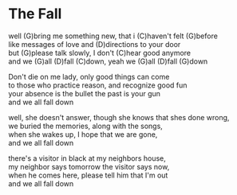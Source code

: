 # The Fall

well (G)bring me something new, that i (C)haven't felt (G)before  
like messages of love and (D)directions to your door  
but (G)please talk slowly, I don't (C)hear good anymore  
and we (G)all (D)fall (C)down, yeah we (G)all (D)fall (G)down  
  
Don't die on me lady, only good things can come  
to those who practice reason, and recognize good fun  
your absence is the bullet the past is your gun  
and we all fall down  
  
well, she doesn't answer, though she knows that shes done wrong,  
we buried the memories, along with the songs,  
when she wakes up, I hope that we are gone,  
and we all fall down  
  
there's a visitor in black at my neighbors house,  
my neighbor says tomorrow the visitor says now,  
when he comes here, please tell him that I'm out  
and we all fall down
